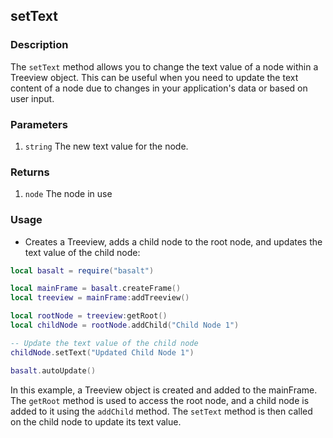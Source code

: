 ## setText

### Description

The `setText` method allows you to change the text value of a node within a Treeview object. This can be useful when you need to update the text content of a node due to changes in your application's data or based on user input.

### Parameters

1. `string` The new text value for the node.

### Returns

1. `node` The node in use

### Usage

* Creates a Treeview, adds a child node to the root node, and updates the text value of the child node:

```lua
local basalt = require("basalt")

local mainFrame = basalt.createFrame()
local treeview = mainFrame:addTreeview()

local rootNode = treeview:getRoot()
local childNode = rootNode.addChild("Child Node 1")

-- Update the text value of the child node
childNode.setText("Updated Child Node 1")

basalt.autoUpdate()
```

In this example, a Treeview object is created and added to the mainFrame. The `getRoot` method is used to access the root node, and a child node is added to it using the `addChild` method. The `setText` method is then called on the child node to update its text value.
